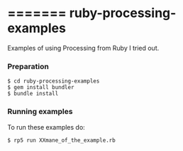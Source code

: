 =======
ruby-processing-examples
========================

Examples of using Processing from Ruby I tried out.

### Preparation

    $ cd ruby-processing-examples
    $ gem install bundler
    $ bundle install

### Running examples

To run these examples do:

    $ rp5 run XXmane_of_the_example.rb

